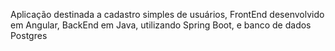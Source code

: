 Aplicação destinada a cadastro simples de usuários, FrontEnd desenvolvido em Angular, BackEnd em Java, utilizando Spring Boot, e banco de dados Postgres
